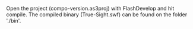 Open the project (compo-version.as3proj) with FlashDevelop and hit compile.
The compiled binary (True-Sight.swf) can be found on the folder './bin'.